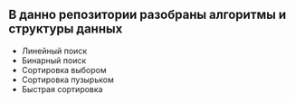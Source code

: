 ## В данно репозитории разобраны алгоритмы и структуры данных

- Линейный поиск
- Бинарный поиск
- Сортировка выбором
- Сортировка пузырьком
- Быстрая сортировка
